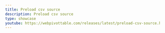 ```yaml
---
title: Preload csv source
description: Preload csv source
type: showcase
youtube: https://webpivottable.com/releases/latest/preload-csv-source.html
---
```

